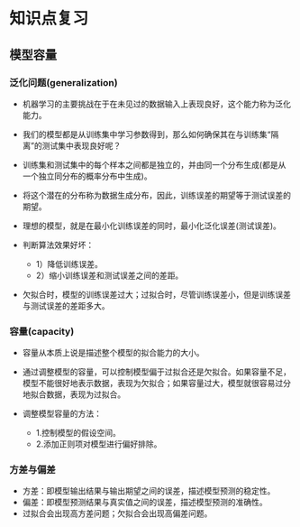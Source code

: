 # 知识点复习

## 模型容量

### 泛化问题(generalization)

- 机器学习的主要挑战在于在未见过的数据输入上表现良好，这个能力称为泛化能力。
- 我们的模型都是从训练集中学习参数得到，那么如何确保其在与训练集“隔离”的测试集中表现良好呢？
- 训练集和测试集中的每个样本之间都是独立的，并由同一个分布生成(都是从一个独立同分布的概率分布中生成)。
- 将这个潜在的分布称为数据生成分布，因此，训练误差的期望等于测试误差的期望。
- 理想的模型，就是在最小化训练误差的同时，最小化泛化误差(测试误差)。
- 判断算法效果好坏：

	- 1）降低训练误差。
	- 2）缩小训练误差和测试误差之间的差距。

- 欠拟合时，模型的训练误差过大；过拟合时，尽管训练误差小，但是训练误差与测试误差的差距多大。

### 容量(capacity)

- 容量从本质上说是描述整个模型的拟合能力的大小。
- 通过调整模型的容量，可以控制模型偏于过拟合还是欠拟合。如果容量不足，模型不能很好地表示数据，表现为欠拟合；如果容量过大，模型就很容易过分地拟合数据，表现为过拟合。
- 调整模型容量的方法：

	- 1.控制模型的假设空间。
	- 2.添加正则项对模型进行偏好排除。

### 方差与偏差

- 方差：即模型输出结果与输出期望之间的误差，描述模型预测的稳定性。
- 偏差：即模型预测结果与真实值之间的误差，描述模型预测的准确性。
- 过拟合会出现高方差问题；欠拟合会出现高偏差问题。

